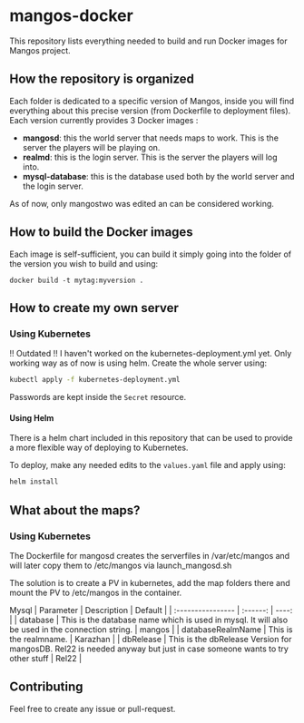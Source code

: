 # mangos-docker
This repository lists everything needed to build and run Docker images for Mangos project.

## How the repository is organized
Each folder is dedicated to a specific version of Mangos, inside you will find everything about this precise version (from Dockerfile to deployment files).
Each version currently provides 3 Docker images :
* **mangosd**: this the world server that needs maps to work. This is the server the players will be playing on.
* **realmd**: this is the login server. This is the server the players will log into.
* **mysql-database**: this is the database used both by the world server and the login server.

As of now, only mangostwo was edited an can be considered working.

## How to build the Docker images
Each image is self-sufficient, you can build it simply going into the folder of the version you wish to build and using:
```
docker build -t mytag:myversion .
```

## How to create my own server
### Using Kubernetes

!! Outdated !! 
I haven't worked on the kubernetes-deployment.yml yet. Only working way as of now is using helm.
Create the whole server using:
```bash
kubectl apply -f kubernetes-deployment.yml
```
Passwords are kept inside the `Secret` resource.
#### Using Helm
There is a helm chart included in this repository that can be used to provide a more flexible way of deploying to Kubernetes.

To deploy, make any needed edits to the `values.yaml` file and apply using:
```bash
helm install
```
## What about the maps?

### Using Kubernetes

The Dockerfile for mangosd creates the serverfiles in /var/etc/mangos and will later copy them to /etc/mangos via launch_mangosd.sh

The solution is to create a PV in kubernetes, add the map folders there and mount the PV to /etc/mangos in the container.

Mysql
| Parameter         | Description | Default |
| :---------------- | :------:    | ----: |
| database          |   This is the database name which is used in mysql. It will also be used in the connection string.      | mangos |
| databaseRealmName |   This is the realmname.      | Karazhan |
| dbRelease         |  This is the dbRelease Version for mangosDB. Rel22 is needed anyway but just in case someone wants to try other stuff      | Rel22 |


## Contributing
Feel free to create any issue or pull-request.
